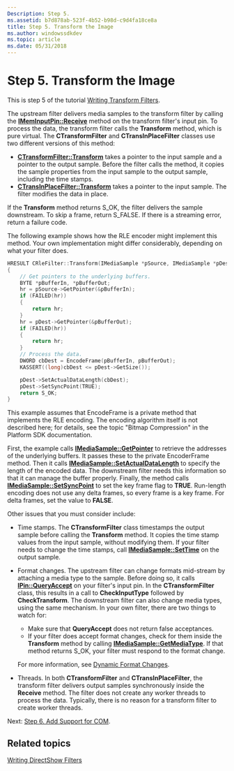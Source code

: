 ```yaml
---
Description: Step 5.
ms.assetid: b7d878ab-523f-4b52-b98d-c9d4fa18ce8a
title: Step 5. Transform the Image
ms.author: windowssdkdev
ms.topic: article
ms.date: 05/31/2018
---
```


# Step 5. Transform the Image

This is step 5 of the tutorial [Writing Transform Filters](writing-transform-filters.md).

The upstream filter delivers media samples to the transform filter by calling the [**IMemInputPin::Receive**](/windows/desktop/api/Strmif/nf-strmif-imeminputpin-receive) method on the transform filter's input pin. To process the data, the transform filter calls the **Transform** method, which is pure virtual. The **CTransformFilter** and **CTransInPlaceFilter** classes use two different versions of this method:

-   [**CTransformFilter::Transform**](ctransformfilter-transform.md) takes a pointer to the input sample and a pointer to the output sample. Before the filter calls the method, it copies the sample properties from the input sample to the output sample, including the time stamps.
-   [**CTransInPlaceFilter::Transform**](ctransinplacefilter-transform.md) takes a pointer to the input sample. The filter modifies the data in place.

If the **Transform** method returns S\_OK, the filter delivers the sample downstream. To skip a frame, return S\_FALSE. If there is a streaming error, return a failure code.

The following example shows how the RLE encoder might implement this method. Your own implementation might differ considerably, depending on what your filter does.


```C++
HRESULT CRleFilter::Transform(IMediaSample *pSource, IMediaSample *pDest)
{
    // Get pointers to the underlying buffers.
    BYTE *pBufferIn, *pBufferOut;
    hr = pSource->GetPointer(&pBufferIn);
    if (FAILED(hr))
    {
        return hr;
    }
    hr = pDest->GetPointer(&pBufferOut);
    if (FAILED(hr))
    {
        return hr;
    }
    // Process the data.
    DWORD cbDest = EncodeFrame(pBufferIn, pBufferOut);
    KASSERT((long)cbDest <= pDest->GetSize());

    pDest->SetActualDataLength(cbDest);
    pDest->SetSyncPoint(TRUE);
    return S_OK;
}
```



This example assumes that EncodeFrame is a private method that implements the RLE encoding. The encoding algorithm itself is not described here; for details, see the topic "Bitmap Compression" in the Platform SDK documentation.

First, the example calls [**IMediaSample::GetPointer**](/windows/desktop/api/Strmif/nf-strmif-imediasample-getpointer) to retrieve the addresses of the underlying buffers. It passes these to the private EncoderFrame method. Then it calls [**IMediaSample::SetActualDataLength**](/windows/desktop/api/Strmif/nf-strmif-imediasample-setactualdatalength) to specify the length of the encoded data. The downstream filter needs this information so that it can manage the buffer properly. Finally, the method calls [**IMediaSample::SetSyncPoint**](/windows/desktop/api/Strmif/nf-strmif-imediasample-setsyncpoint) to set the key frame flag to **TRUE**. Run-length encoding does not use any delta frames, so every frame is a key frame. For delta frames, set the value to **FALSE**.

Other issues that you must consider include:

-   Time stamps. The **CTransformFilter** class timestamps the output sample before calling the **Transform** method. It copies the time stamp values from the input sample, without modifying them. If your filter needs to change the time stamps, call [**IMediaSample::SetTime**](/windows/desktop/api/Strmif/nf-strmif-imediasample-settime) on the output sample.
-   Format changes. The upstream filter can change formats mid-stream by attaching a media type to the sample. Before doing so, it calls [**IPin::QueryAccept**](/windows/desktop/api/Strmif/nf-strmif-ipin-queryaccept) on your filter's input pin. In the **CTransformFilter** class, this results in a call to **CheckInputType** followed by **CheckTransform**. The downstream filter can also change media types, using the same mechanism. In your own filter, there are two things to watch for:

    -   Make sure that **QueryAccept** does not return false acceptances.
    -   If your filter does accept format changes, check for them inside the **Transform** method by calling [**IMediaSample::GetMediaType**](/windows/desktop/api/Strmif/nf-strmif-imediasample-getmediatype). If that method returns S\_OK, your filter must respond to the format change.

    For more information, see [Dynamic Format Changes](dynamic-format-changes.md).

-   Threads. In both **CTransformFilter** and **CTransInPlaceFilter**, the transform filter delivers output samples synchronously inside the **Receive** method. The filter does not create any worker threads to process the data. Typically, there is no reason for a transform filter to create worker threads.

Next: [Step 6. Add Support for COM](step-6--add-support-for-com.md).

## Related topics

<dl> <dt>

[Writing DirectShow Filters](writing-directshow-filters.md)
</dt> </dl>

 

 



